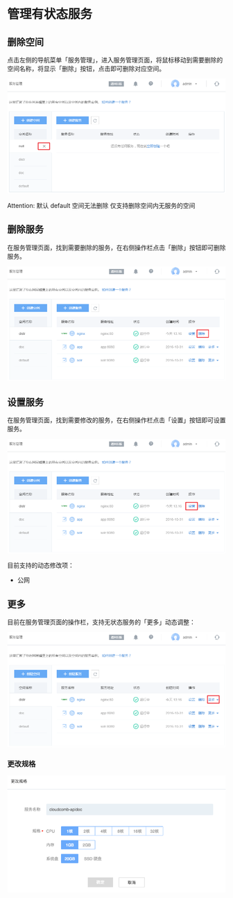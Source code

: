 # 管理有状态服务

## 删除空间

点击左侧的导航菜单「服务管理」，进入服务管理页面，将鼠标移动到需要删除的空间名称，将显示「删除」按钮，点击即可删除对应空间。

![](../image/管理有状态服务-删除空间.png)

<span>Attention:</span>
默认 default 空间无法删除
仅支持删除空间内无服务的空间

## 删除服务

在服务管理页面，找到需要删除的服务，在右侧操作栏点击「删除」按钮即可删除服务。

![](../image/管理有状态服务-删除服务.png)

## 设置服务

在服务管理页面，找到需要修改的服务，在右侧操作栏点击「设置」按钮即可设置服务。

![](../image/管理有状态服务-设置服务.png)

目前支持的动态修改项：

* 公网


## 更多
目前在服务管理页面的操作栏，支持无状态服务的「更多」动态调整：

![](../image/管理无状态服务-更多.png)

### 更改规格

![](../image/管理无状态服务-更多-更改规格.png)

